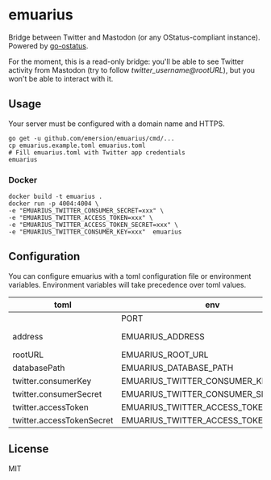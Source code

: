 # emuarius

Bridge between Twitter and Mastodon (or any OStatus-compliant instance). Powered by [go-ostatus](https://github.com/emersion/go-ostatus).

For the moment, this is a read-only bridge: you'll be able to see Twitter
activity from Mastodon (try to follow _twitter_username@rootURL_), but you won't be able to interact with it.

## Usage

Your server must be configured with a domain name and HTTPS.

```shell
go get -u github.com/emersion/emuarius/cmd/...
cp emuarius.example.toml emuarius.toml
# Fill emuarius.toml with Twitter app credentials
emuarius
```

### Docker

```shell
docker build -t emuarius .
docker run -p 4004:4004 \
-e "EMUARIUS_TWITTER_CONSUMER_SECRET=xxx" \
-e "EMUARIUS_TWITTER_ACCESS_TOKEN=xxx" \
-e "EMUARIUS_TWITTER_ACCESS_TOKEN_SECRET=xxx" \
-e "EMUARIUS_TWITTER_CONSUMER_KEY=xxx"  emuarius
```

## Configuration

You can configure emuarius with a toml configuration file or environment variables. Environment variables will take precedence over toml values.

| toml                      | env                                  | default                |
| ------------------------- | ------------------------------------ | ---------------------- |
|                           | PORT                                 |                        |
| address                   | EMUARIUS_ADDRESS                     | :4004 or 0.0.0.0:$PORT |
| rootURL                   | EMUARIUS_ROOT_URL                    | http://localhost:4004  |
| databasePath              | EMUARIUS_DATABASE_PATH               | ./emuarius.db          |
| twitter.consumerKey       | EMUARIUS_TWITTER_CONSUMER_KEY        |                        |
| twitter.consumerSecret    | EMUARIUS_TWITTER_CONSUMER_SECRET     |                        |
| twitter.accessToken       | EMUARIUS_TWITTER_ACCESS_TOKEN        |                        |
| twitter.accessTokenSecret | EMUARIUS_TWITTER_ACCESS_TOKEN_SECRET |                        |

## License

MIT
